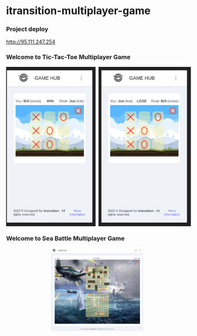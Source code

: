 # itransition-multiplayer-game

### Project deploy

http://95.111.247.254

### Welcome to Tic-Tac-Toe Multiplayer Game

<div style="display: flex; justify-content: center; overflow-x: auto;">
  <img src="client/src/assets/readme/tic-tac-toe-player-1.png" alt="tic-tac-toe" style="flex-shrink: 0; width: 50%; height: auto; margin-right: 8px;">
  <img src="client/src/assets/readme/tic-tac-toe-player-2.png" alt="tic-tac-toe" style="flex-shrink: 0; width: 50%; height: auto; margin-right: 8px;">
</div>

### Welcome to Sea Battle Multiplayer Game

<div style="display: flex; justify-content: center; overflow-x: auto;">
  <img src="client/src/assets/readme/sea-battle.png" alt="sea-battle" style="flex-shrink: 0; width: 50%; height: auto; margin-right: 8px;">
</div>

